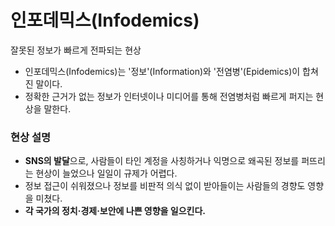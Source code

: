 # 인포데믹스(Infodemics)
잘못된 정보가 빠르게 전파되는 현상

- 인포데믹스(Infodemics)는 '정보'(Information)와 '전염병'(Epidemics)이 합쳐진 말이다.
- 정확한 근거가 없는 정보가 인터넷이나 미디어를 통해 전염병처럼 빠르게 퍼지는 현상을 말한다.

### 현상 설명

- **SNS의 발달**으로, 사람들이 타인 계정을 사칭하거나 익명으로 왜곡된 정보를 퍼뜨리는 현상이 늘었으나 일일이 규제가 어렵다.
- 정보 접근이 쉬워졌으나 정보를 비판적 의식 없이 받아들이는 사람들의 경향도 영향을 미쳤다.
- **각 국가의 정치·경제·보안에 나쁜 영향을 일으킨다.**
